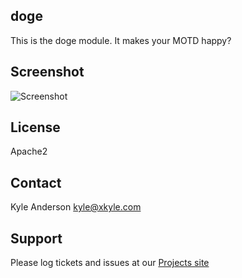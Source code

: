 doge
----

This is the doge module. It makes your MOTD happy?

Screenshot
---------
![Screenshot](https://raw.github.com/solarkennedy/puppet-doge/master/doge.png)

License
-------
Apache2

Contact
-------
Kyle Anderson <kyle@xkyle.com>


Support
-------

Please log tickets and issues at our [Projects site](https://github.com/solarkennedy/puppet-doge)

